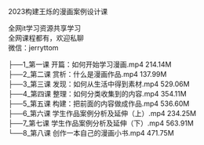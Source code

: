 2023构建王烁的漫画案例设计课

全网it学习资源共享学习<br>全网课程都有，欢迎私聊<br>微信：jerryttom<br>

├──1_第一课 开篇：如何开始学习漫画.mp4 214.14M<br> ├──2_第二课 赏析：什么是漫画作品.mp4 137.99M<br> ├──3_第三课 发现：如何从生活中得到素材.mp4 529.06M<br> ├──4_第四课 整理：如何分类收集到的内容.mp4 354.11M<br> ├──5_第五课 构建：把前面的内容做成作品.mp4 536.60M<br> ├──6_第六课 学生作品案例分析及延伸（上）.mp4 234.25M<br> ├──7_第七课 学生作品案例分析及延伸（下）.mp4 563.91M<br> └──8_第八课 创作一本自己的漫画小书.mp4 471.75M